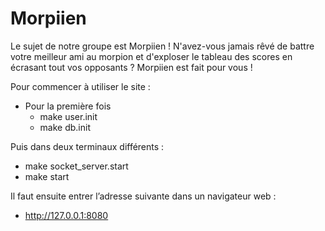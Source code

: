 # Morpiien

Le sujet de notre groupe est Morpiien !
N'avez-vous jamais rêvé de battre votre meilleur ami au morpion et d'exploser le tableau des scores en écrasant tout vos opposants ?
Morpiien est fait pour vous !

Pour commencer à utiliser le site :
- Pour la première fois
	- make user.init
	- make db.init

Puis dans deux terminaux différents :
- make socket_server.start
- make start

Il faut ensuite entrer l’adresse suivante dans un navigateur web :
- http://127.0.0.1:8080

